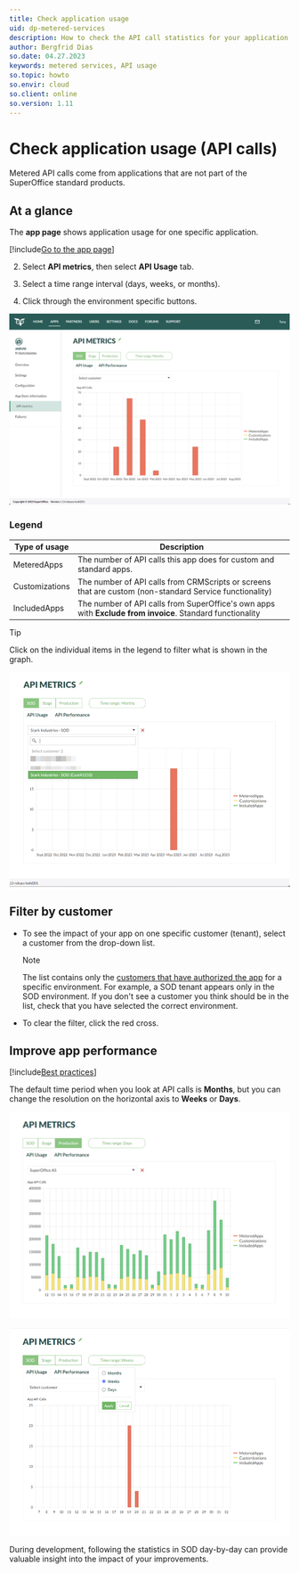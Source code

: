 ```yaml
---
title: Check application usage
uid: dp-metered-services
description: How to check the API call statistics for your application and monitor metered services.
author: Bergfrid Dias
so.date: 04.27.2023
keywords: metered services, API usage
so.topic: howto
so.envir: cloud
so.client: online
so.version: 1.11
---
```


# Check application usage (API calls)

Metered API calls come from applications that are not part of the SuperOffice standard products.

## At a glance

The **app page** shows application usage for one specific application.

<!-- markdownlint-disable MD029 -->
[!include[Go to the app page](../includes/go-to-app-page.md)]
<!-- List starts in the include. Next line MUST be 2. -->

2. Select **API metrics**, then select **API Usage** tab.

3. Select a time range interval (days, weeks, or months).

4. Click through the environment specific buttons.
<!-- markdownlint-restore -->

![API usage overview in SuperOffice developer portal -screenshot][img1]

### Legend

| Type of usage | Description |
|---|---|
| MeteredApps | The number of API calls this app does for custom and standard apps. |
| Customizations | The number of API calls from CRMScripts or screens that are custom (non-standard Service functionality) |
| IncludedApps | The number of API calls from SuperOffice's own apps with **Exclude from invoice**. Standard functionality |

> [!TIP]
> Click on the individual items in the legend to filter what is shown in the graph.

![API usage filtering -screenshot][img4]

## Filter by customer

* To see the impact of your app on one specific customer (tenant), select a customer from the drop-down list.

    > [!NOTE]
    > The list contains only the [customers that have authorized the app][1] for a specific environment. For example, a SOD tenant appears only in the SOD environment. If you don't see a customer you think should be in the list, check that you have selected the correct environment.

* To clear the filter, click the red cross.

## Improve app performance

[!include[Best practices](includes/improve-performance.md)]

The default time period when you look at API calls is **Months**, but you can change the resolution on the horizontal axis to **Weeks** or **Days**.

![API usage per week -screenshot][img2]

![API usage per day -screenshot][img3]

During development, following the statistics in SOD day-by-day can provide valuable insight into the impact of your improvements.

<!-- Referenced links -->
[1]: customers.md

<!-- Referenced images -->
[img1]: media/usage.png
[img2]: media/usage-days.png
[img3]: media/usage-weeks.png
[img4]: media/usage-filter.png
